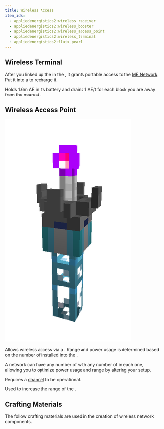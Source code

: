 ```yaml
---
title: Wireless Access
item_ids:
  - appliedenergistics2:wireless_receiver
  - appliedenergistics2:wireless_booster
  - appliedenergistics2:wireless_access_point
  - appliedenergistics2:wireless_terminal
  - appliedenergistics2:fluix_pearl
---
```


## Wireless Terminal

After you linked up the <ItemLink id="appliedenergistics2:wireless_terminal"/> in the <ItemLink
id="appliedenergistics2:security_station"/>, it grants portable access to the [ME Network](../me-network.md).
Put it into a <ItemLink id="appliedenergistics2:charger"/> to recharge it.

Holds 1.6m AE in its battery and drains 1 AE/t for each block you are away
from the nearest <ItemLink id="appliedenergistics2:wireless_access_point"/>.

<RecipeFor id="appliedenergistics2:wireless_terminal" />

## Wireless Access Point

![A picture of a wireless access point.](../../../public/assets/large/wireless_access_point.png)

Allows wireless access via a <ItemLink id="appliedenergistics2:wireless_terminal" />.
Range and power usage is determined based on the number of <ItemLink id="appliedenergistics2:wireless_booster" /> installed
into the <ItemLink id="appliedenergistics2:wireless_access_point" />.

A network can have any number of <ItemLink id="appliedenergistics2:wireless_access_point"/> with any number
of <ItemLink id="appliedenergistics2:wireless_booster" /> in each one, allowing you to optimize power usage
and range by altering your setup.

Requires a [channel](channels.md) to be operational.

<RecipeFor id="appliedenergistics2:wireless_access_point" />

Used to increase the range of the <ItemLink id="appliedenergistics2:wireless_access_point"/>.

<RecipeFor id="appliedenergistics2:wireless_booster" />

## Crafting Materials

The follow crafting materials are used in the creation of wireless network components.

<RecipeFor id="appliedenergistics2:wireless_receiver" />
